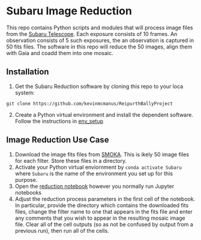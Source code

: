 # Subaru Image Reduction
This repo contains Python scripts and modules that will process image files from the [Subaru Telescope](https://subarutelescope.org). Each exposure consists of 10 frames. An observation consists of 5 such exposures, the an observation is captured in 50 fits files. The software in this repo will reduce the 50 images, align them with Gaia and coadd them into one mosaic.
## Installation
1. Get the Subaru Reduction software by cloning this repo to your loca system:
```
git clone https://github.com/kevinmcmanus/ReipurthBallyProject
```
2. Create a Python virtual environment and install the dependent software. Follow the instructions in [env_setup](env_setup.md)
## Image Reduction Use Case
1. Download the image fits files from [SMOKA](https://smoka.nao.ac.jp/fssearch.jsp). This is ikely 50 image files for each filter. Store these files in a directory.
2. Activate your Python virtual enviornment by `conda activate Subaru` where `Subaru` is the name of the environment you set up for this purpose.
3. Open the [reduction notebook](notebooks/SubaruReduce.ipynb) however you normally run Jupyter notebooks
4. Adjust the reduction process parameters in the first cell of the notebook. In particular, provide the directory which contains the downloaded fits files, change the filter name to one that appears in the fits file and enter any comments that you wish to appear in the resulting mosaic image file.
Clear all of the cell outputs (so as not be confused by output from a previous run), then run all of the cells.